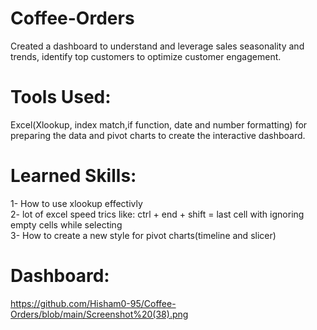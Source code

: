 # Coffee-Orders
Created a dashboard to understand and leverage sales seasonality and trends, identify top customers to optimize customer engagement.
# Tools Used: 
Excel(Xlookup, index match,if function, date and number formatting) for preparing the data and pivot charts to create the interactive dashboard.
# Learned Skills:
1- How to use xlookup effectivly <br>
2- lot of excel speed trics like: ctrl + end + shift = last cell with ignoring empty cells while selecting <br>
3- How to create a new style for pivot charts(timeline and slicer)

# Dashboard:
https://github.com/Hisham0-95/Coffee-Orders/blob/main/Screenshot%20(38).png
